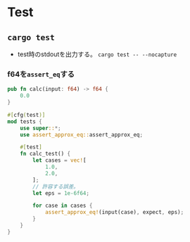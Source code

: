 # Test

## `cargo test`

* test時のstdoutを出力する。 `cargo test -- --nocapture`

### f64を`assert_eq`する

```rust
pub fn calc(input: f64) -> f64 {
    0.0
}

#[cfg(test)]
mod tests {
    use super::*;
    use assert_approx_eq::assert_approx_eq;

    #[test]
    fn calc_test() {
        let cases = vec![
            1.0,
            2.0,
        ];
        // 許容する誤差。
        let eps = 1e-6f64;

        for case in cases {
            assert_approx_eq!(input(case), expect, eps);
        }
    }
}
```

